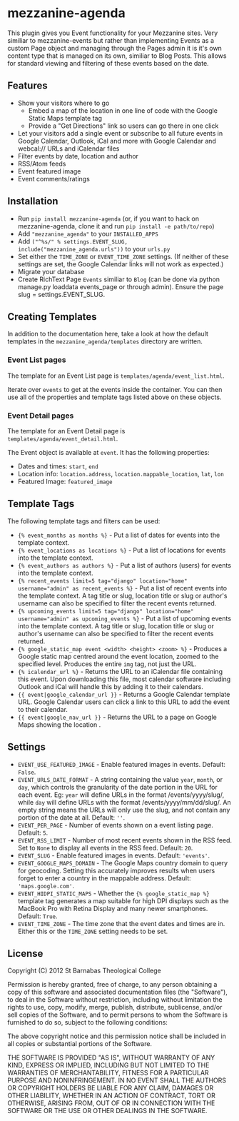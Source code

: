 # mezzanine-agenda

This plugin gives you Event functionality for your Mezzanine sites. Very similiar to mezzanine-events but rather than implementing Events as a custom Page object and managing through the Pages admin it is it's own content type that is managed on its own, similiar to Blog Posts. This allows for standard viewing and filtering of these events based on the date.

## Features

* Show your visitors where to go
	* Embed a map of the location in one line of code with the Google Static Maps template tag
	* Provide a "Get Directions" link so users can go there in one click
* Let your visitors add a single event or subscribe to all future events in Google Calendar, Outlook, iCal and more with Google Calendar and webcal:// URLs and iCalendar files
* Filter events by date, location and author
* RSS/Atom feeds
* Event featured image
* Event comments/ratings

## Installation

* Run `pip install mezzanine-agenda` (or, if you want to hack on mezzanine-agenda, clone it and run `pip install -e path/to/repo`)
* Add `"mezzanine_agenda"` to your `INSTALLED_APPS`
* Add `("^%s/" % settings.EVENT_SLUG, include("mezzanine_agenda.urls"))` to your `urls.py`
* Set either the `TIME_ZONE` or `EVENT_TIME_ZONE` settings. (If neither of these settings are set, the Google Calendar links will not work as expected.)
* Migrate your database
* Create RichText Page `Events` similiar to `Blog` (can be done via python manage.py loaddata events_page or through admin). Ensure the page slug = settings.EVENT_SLUG.

## Creating Templates

In addition to the documentation here, take a look at how the default templates in the `mezzanine_agenda/templates` directory are written.

### Event List pages

The template for an Event List page is `templates/agenda/event_list.html`.

Iterate over `events` to get at the events inside the container. You can then use all of the properties and template tags listed above on these objects.

### Event Detail pages

The template for an Event Detail page is `templates/agenda/event_detail.html`.

The Event object is available at `event`. It has the following properties:

* Dates and times: `start`, `end`
* Location info: `location.address`, `location.mappable_location`, `lat`, `lon`
* Featured Image: `featured_image`

## Template Tags

The following template tags and filters can be used:
- `{% event_months as months %}` - Put a list of dates for events into the template context.
- `{% event_locations as locations %}` - Put a list of locations for events into the template context.
- `{% event_authors as authors %}` - Put a list of authors (users) for events into the template context.
- `{% recent_events limit=5 tag="django" location="home" username="admin" as recent_events %}` - Put a list of recent events into the template context. A tag title or slug, location title or slug or author's username can also be specified to filter the recent events returned.
- `{% upcoming_events limit=5 tag="django" location="home" username="admin" as upcoming_events %}` - Put a list of upcoming events into the template context. A tag title or slug, location title or slug or author's username can also be specified to filter the recent events returned.
- `{% google_static_map event <width> <height> <zoom> %}` - Produces a Google static map centred around the event location, zoomed to the specified level. Produces the entire `img` tag, not just the URL.
- `{% icalendar_url %}` - Returns the URL to an iCalendar file containing this event. Upon downloading this file, most calendar software including Outlook and iCal will handle this by adding it to their calendars.
- `{{ event|google_calendar_url }}` - Returns a Google Calendar template URL. Google Calendar users can click a link to this URL to add the event to their calendar.
- `{{ event|google_nav_url }}` - Returns the URL to a page on Google Maps showing the location .

## Settings

* `EVENT_USE_FEATURED_IMAGE` - Enable featured images in events. Default: `False`.
* `EVENT_URLS_DATE_FORMAT` - A string containing the value ``year``, ``month``, or ``day``, which controls the granularity of the date portion in the URL for each event. Eg: ``year`` will define URLs in the format /events/yyyy/slug/, while ``day`` will define URLs with the format /events/yyyy/mm/dd/slug/. An empty string means the URLs will only use the slug, and not contain any portion of the date at all. Default: `''`.
* `EVENT_PER_PAGE` - Number of events shown on a event listing page. Default: `5`.
* `EVENT_RSS_LIMIT` - Number of most recent events shown in the RSS feed. Set to ``None`` to display all events in the RSS feed. Default: `20`.
* `EVENT_SLUG` - Enable featured images in events. Default: `'events'`.
* `EVENT_GOOGLE_MAPS_DOMAIN` - The Google Maps country domain to query for geocoding. Setting this accurately improves results when users forget to enter a country in the mappable address. Default: `'maps.google.com'`.
* `EVENT_HIDPI_STATIC_MAPS` - Whether the `{% google_static_map %}` template tag generates a map suitable for high DPI displays such as the MacBook Pro with Retina Display and many newer smartphones. Default: `True`.
* `EVENT_TIME_ZONE` - The time zone that the event dates and times are in. Either this or the `TIME_ZONE` setting needs to be set.

## License

Copyright (C) 2012 St Barnabas Theological College

Permission is hereby granted, free of charge, to any person obtaining a copy of this software and associated documentation files (the "Software"), to deal in the Software without restriction, including without limitation the rights to use, copy, modify, merge, publish, distribute, sublicense, and/or sell copies of the Software, and to permit persons to whom the Software is furnished to do so, subject to the following conditions:

The above copyright notice and this permission notice shall be included in all copies or substantial portions of the Software.

THE SOFTWARE IS PROVIDED "AS IS", WITHOUT WARRANTY OF ANY KIND, EXPRESS OR IMPLIED, INCLUDING BUT NOT LIMITED TO THE WARRANTIES OF MERCHANTABILITY, FITNESS FOR A PARTICULAR PURPOSE AND NONINFRINGEMENT. IN NO EVENT SHALL THE AUTHORS OR COPYRIGHT HOLDERS BE LIABLE FOR ANY CLAIM, DAMAGES OR OTHER LIABILITY, WHETHER IN AN ACTION OF CONTRACT, TORT OR OTHERWISE, ARISING FROM, OUT OF OR IN CONNECTION WITH THE SOFTWARE OR THE USE OR OTHER DEALINGS IN THE SOFTWARE.
